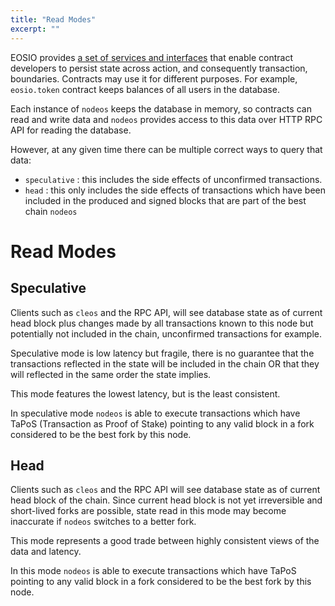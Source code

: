 ```yaml
---
title: "Read Modes"
excerpt: ""
---
```

EOSIO provides [a set of services and interfaces](https://developers.eos.io/eosio-cpp/docs/db-api) that enable contract developers to persist state across action, and consequently transaction, boundaries.
Contracts may use it for different purposes. For example, `eosio.token` contract keeps balances of all users in the database.

Each instance of `nodeos` keeps the database in memory, so contracts can read and write data and
`nodeos` provides access to this data over HTTP RPC API for reading the database.

However, at any given time there can be multiple correct ways to query that data: 
- `speculative` : this includes the side effects of unconfirmed transactions.
- `head` : this only includes the side effects of transactions which have been included in the produced and signed blocks that are part of the best chain `nodeos`

# Read Modes

## Speculative

Clients such as `cleos` and the RPC API, will see database state as of current head block plus changes made by all transactions known to this node but potentially not included in the chain, unconfirmed transactions for example. 

Speculative mode is low latency but fragile, there is no guarantee that the transactions reflected in the state will be included in the chain OR that they will reflected in the same order the state implies.  

This mode features the lowest latency, but is the least consistent. 

In speculative mode `nodeos` is able to execute transactions which have TaPoS (Transaction as Proof of Stake) pointing to any valid block in a fork considered to be the best fork by this node.

## Head

Clients such as `cleos` and the RPC API will see database state as of current head block of the chain.  Since current head block is not yet irreversible and short-lived forks are possible, state read in this mode may become inaccurate  if `nodeos` switches to a better fork.  

This mode represents a good trade between highly consistent views of the data and latency.

In this mode `nodeos` is able to execute transactions which have TaPoS pointing to any valid block in a fork considered to be the best fork by this node.